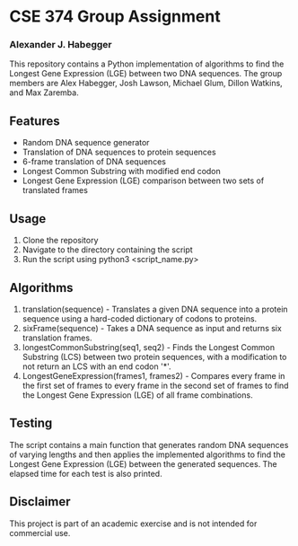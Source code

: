 # CSE 374 Group Assignment
### Alexander J. Habegger

This repository contains a Python implementation of algorithms to find the Longest Gene Expression (LGE) between two DNA sequences. The group members are Alex Habegger, Josh Lawson, Michael Glum, Dillon Watkins, and Max Zaremba.

## Features
* Random DNA sequence generator
* Translation of DNA sequences to protein sequences
* 6-frame translation of DNA sequences
* Longest Common Substring with modified end codon
* Longest Gene Expression (LGE) comparison between two sets of translated frames

## Usage
1. Clone the repository
2. Navigate to the directory containing the script
3. Run the script using python3 <script_name.py>
   
## Algorithms
1. translation(sequence) - Translates a given DNA sequence into a protein sequence using a hard-coded dictionary of codons to proteins.
2. sixFrame(sequence) - Takes a DNA sequence as input and returns six translation frames.
3. longestCommonSubstring(seq1, seq2) - Finds the Longest Common Substring (LCS) between two protein sequences, with a modification to not return an LCS with an end codon '*'.
4. LongestGeneExpression(frames1, frames2) - Compares every frame in the first set of frames to every frame in the second set of frames to find the Longest Gene Expression (LGE) of all frame combinations.

## Testing
The script contains a main function that generates random DNA sequences of varying lengths and then applies the implemented algorithms to find the Longest Gene Expression (LGE) between the generated sequences. The elapsed time for each test is also printed.

## Disclaimer
This project is part of an academic exercise and is not intended for commercial use.
